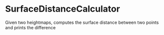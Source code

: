 # SurfaceDistanceCalculator
Given two heightmaps, computes the surface distance between two points and prints the difference
